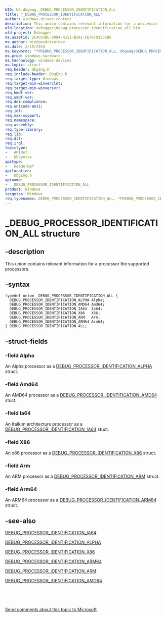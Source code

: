 ```yaml
---
UID: NS:dbgeng._DEBUG_PROCESSOR_IDENTIFICATION_ALL
title: "_DEBUG_PROCESSOR_IDENTIFICATION_ALL"
author: windows-driver-content
description: This union contains relevant information for a processor the supported processors.
old-location: debugger\debug_processor_identification_all.htm
old-project: Debugger
ms.assetid: 2C4C03BC-0D84-4151-B1A1-FE76F0355CD6
ms.author: windowsdriverdev
ms.date: 2/15/2018
ms.keywords: "*PDEBUG_PROCESSOR_IDENTIFICATION_ALL, dbgeng/DEBUG_PROCESSOR_IDENTIFICATION_ALL, DEBUG_PROCESSOR_IDENTIFICATION_ALL union [Windows Debugging], _DEBUG_PROCESSOR_IDENTIFICATION_ALL, DEBUG_PROCESSOR_IDENTIFICATION_ALL, debugger.debug_processor_identification_all"
ms.prod: windows-hardware
ms.technology: windows-devices
ms.topic: struct
req.header: dbgeng.h
req.include-header: DbgEng.h
req.target-type: Windows
req.target-min-winverclnt: 
req.target-min-winversvr: 
req.kmdf-ver: 
req.umdf-ver: 
req.ddi-compliance: 
req.unicode-ansi: 
req.idl: 
req.max-support: 
req.namespace: 
req.assembly: 
req.type-library: 
req.lib: 
req.dll: 
req.irql: 
topictype:
-	APIRef
-	kbSyntax
apitype:
-	HeaderDef
apilocation:
-	DbgEng.h
apiname:
-	DEBUG_PROCESSOR_IDENTIFICATION_ALL
product: Windows
targetos: Windows
req.typenames: DEBUG_PROCESSOR_IDENTIFICATION_ALL, *PDEBUG_PROCESSOR_IDENTIFICATION_ALL
---
```


# _DEBUG_PROCESSOR_IDENTIFICATION_ALL structure


## -description


This union contains relevant information for a processor the supported processors. 


## -syntax


````
typedef union _DEBUG_PROCESSOR_IDENTIFICATION_ALL {
  DEBUG_PROCESSOR_IDENTIFICATION_ALPHA Alpha;
  DEBUG_PROCESSOR_IDENTIFICATION_AMD64 Amd64;
  DEBUG_PROCESSOR_IDENTIFICATION_IA64  Ia64;
  DEBUG_PROCESSOR_IDENTIFICATION_X86   X86;
  DEBUG_PROCESSOR_IDENTIFICATION_ARM   Arm;
  DEBUG_PROCESSOR_IDENTIFICATION_ARM64 Arm64;
} DEBUG_PROCESSOR_IDENTIFICATION_ALL;
````


## -struct-fields




### -field Alpha

An Alpha processor as a <a href="..\dbgeng\ns-dbgeng-_debug_processor_identification_alpha.md">DEBUG_PROCESSOR_IDENTIFICATION_ALPHA</a> struct.


### -field Amd64

An AMD64 processor as a <a href="..\dbgeng\ns-dbgeng-_debug_processor_identification_amd64.md">DEBUG_PROCESSOR_IDENTIFICATION_AMD64</a> stuct. 


### -field Ia64

An Italium architecture processor as a <a href="..\dbgeng\ns-dbgeng-_debug_processor_identification_ia64.md">DEBUG_PROCESSOR_IDENTIFICATION_IA64</a> stuct.


### -field X86

An x86 processor as a <a href="..\dbgeng\ns-dbgeng-_debug_processor_identification_x86.md">DEBUG_PROCESSOR_IDENTIFICATION_X86</a> struct.


### -field Arm

An ARM processor as a <a href="..\dbgeng\ns-dbgeng-_debug_processor_identification_arm.md">DEBUG_PROCESSOR_IDENTIFICATION_ARM</a> struct.


### -field Arm64

An ARM64 processor as a <a href="..\dbgeng\ns-dbgeng-_debug_processor_identification_arm64.md">DEBUG_PROCESSOR_IDENTIFICATION_ARM64</a> struct. 


## -see-also

<a href="..\dbgeng\ns-dbgeng-_debug_processor_identification_ia64.md">DEBUG_PROCESSOR_IDENTIFICATION_IA64</a>



<a href="..\dbgeng\ns-dbgeng-_debug_processor_identification_alpha.md">DEBUG_PROCESSOR_IDENTIFICATION_ALPHA</a>



<a href="..\dbgeng\ns-dbgeng-_debug_processor_identification_x86.md">DEBUG_PROCESSOR_IDENTIFICATION_X86</a>



<a href="..\dbgeng\ns-dbgeng-_debug_processor_identification_arm64.md">DEBUG_PROCESSOR_IDENTIFICATION_ARM64</a>



<a href="..\dbgeng\ns-dbgeng-_debug_processor_identification_arm.md">DEBUG_PROCESSOR_IDENTIFICATION_ARM</a>



<a href="..\dbgeng\ns-dbgeng-_debug_processor_identification_amd64.md">DEBUG_PROCESSOR_IDENTIFICATION_AMD64</a>



 

 

<a href="mailto:wsddocfb@microsoft.com?subject=Documentation%20feedback [Debugger\debugger]:%20DEBUG_PROCESSOR_IDENTIFICATION_ALL union%20 RELEASE:%20(2/15/2018)&amp;body=%0A%0APRIVACY STATEMENT%0A%0AWe use your feedback to improve the documentation. We don't use your email address for any other purpose, and we'll remove your email address from our system after the issue that you're reporting is fixed. While we're working to fix this issue, we might send you an email message to ask for more info. Later, we might also send you an email message to let you know that we've addressed your feedback.%0A%0AFor more info about Microsoft's privacy policy, see http://privacy.microsoft.com/en-us/default.aspx." title="Send comments about this topic to Microsoft">Send comments about this topic to Microsoft</a>

